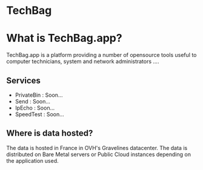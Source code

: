 # TechBag

# What is TechBag.app?
TechBag.app is a platform providing a number of opensource tools useful to computer technicians, system and network administrators .... 

## Services
- PrivateBin : Soon...
- Send : Soon...
- IpEcho : Soon...
- SpeedTest : Soon...

## Where is data hosted?
The data is hosted in France in OVH's Gravelines datacenter. The data is distributed on Bare Metal servers or Public Cloud instances depending on the application used.
